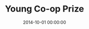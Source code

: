 ---
title:  "Young Co-op Prize"
leader: "Small site with event calendar. Symphony CMS with Foundation 5."
date: 2014-10-01 00:00:00
image: ycp
category: past
---